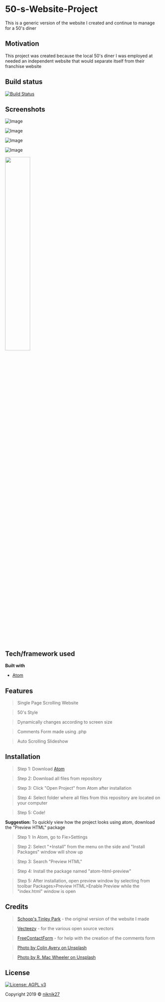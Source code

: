 # 50-s-Website-Project
This is a generic version of the website I created and continue to manage for a 50's diner

## Motivation
This project was created because the local 50's diner I was employed at needed an independent website that would separate itself from their franchise website

## Build status
[![Build Status](http://img.shields.io/travis/badges/badgerbadgerbadger.svg?style=flat-square)](https://travis-ci.org/badges/badgerbadgerbadger)

## Screenshots
![Image](screenshot1.png?raw=true "Screenshot 1")

![Image](screenshot2.png?raw=true "Screenshot 2")

![Image](screenshot3.png?raw=true "Screenshot 3")

![Image](screenshot4.png?raw=true "Screenshot 4")

<img src="screenshot4.png" width="40%">

## Tech/framework used
<b>Built with</b>
- [Atom](https://atom.io/)

## Features
  > Single Page Scrolling Website
  
  > 50's Style
  
  > Dynamically changes according to screen size
  
  > Comments Form made using .php
  
  > Auto Scrolling Slideshow

## Installation
> Step 1: Download [Atom](https://atom.io/) 

> Step 2: Download all files from repository

> Step 3: Click "Open Project" from Atom after installation

> Step 4: Select folder where all files from this repository are located on your computer

> Step 5: Code!

<b>Suggestion:</b> To quickly view how the project looks using atom, download the "Preview HTML" package 
  > Step 1: In Atom, go to Fie>Settings
  
  > Step 2: Select "+Install" from the menu on the side and "Install Packages" window will show up
  
  > Step 3: Search "Preview HTML"
  
  > Step 4: Install the package named "atom-html-preview"
  
  > Step 5: After installation, open preview window by selecting from toolbar Packages>Preview HTML>Enable Preview while the "index.html" window is open
  
## Credits
  > [Schoop's Tinley Park](http://schoopstinleypark.com/) - the original version of the website I made
  
  > [Vecteezy](https://www.vecteezy.com/) -  for the various open source vectors
  
  > [FreeContactForm](freecontactform.com) - for help with the creation of the comments form
  
  > [Photo by Colin Avery on Unsplash](https://unsplash.com/photos/5e-ljvIaiBM)
  
  > [Photo by R. Mac Wheeler on Unsplash](https://unsplash.com/photos/CJZi367anGU) 
  

## License
[![License: AGPL v3](https://img.shields.io/badge/License-AGPL%20v3-blue.svg)](https://www.gnu.org/licenses/agpl-3.0)

Copyright 2019 © [niknik27](https://github.com/niknik27)
